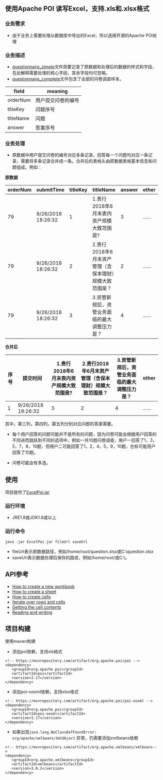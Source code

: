 ## 使用Apache POI 读写Excel，支持.xls和.xlsx格式

### 业务需求
- 由于业务上需要处理从数据库中导出的Excel，所以选择开源的Apache POI处理

### 业务描述

- [questionnaire_simple](https://github.com/ahutsunshine/ExcelPoi/blob/master/src/main/resources/questionnaire_simple.xlsx)文件简要记录了原数据和处理后的数据的样式和字段，在此解释需要处理的核心字段，其余字段均可忽略。
- [questionnaire_complete](https://github.com/ahutsunshine/ExcelPoi/blob/master/src/main/resources/questionnaire_complete.xlsx)文件包含了全部的问卷调查样本。

| field          | meaning            |
| ------------ | ---------------- |
| orderNum |   用户提交问卷的编号 |
| titleKey |   问题序号 |
| titleName|   问题 |
| answer |   答案序号 |

### 业务处理
- 原数据中用户提交问卷的编号对应多条记录，回答每一个问题均对应一条记录，需要将多条记录合并成一条。合并后的表格头由原数据表格基本信息和问题组成。例如：

**原数据**

| orderNum | submitTime | titleKey | titleName | answer | other |
| -------- | ------ | ------ | ------ |------ |------ |
| 79 | 9/26/2018 18:26:32 | 1 | 1.贵行2018年6月末表内资产规模大致范围是? | 3 | …… |
| 79 | 9/26/2018 18:26:32 | 2 |2.贵行2018年6月末资产管理（含保本理财）规模大致范围是？| 2 | ……|
| 79 | 9/26/2018 18:26:32 | 3 |3.资管新规后，资管业务面临的最大调整压力是？| 4 | ……|

**合并后**

| 序号 | 提交时间 | 1.贵行2018年6月末表内资产规模大致范围是?  | 2.贵行2018年6月末资产管理（含保本理财）规模大致范围是？ | 3.资管新规后，资管业务面临的最大调整压力是？ | other |
| -------- | -------- | ------ | ------ |------ |------ |
| 1 | 9/26/2018 18:26:32 | 3 | 2| 4 | …… |

其中，第三列，第四列，第五列分别对应问题的答案需要。

- 每个用户回答的问题可能并不是所有的问题，因为问卷可能会根据用户回答的不同进而跳跃到不同的选项中，例如一共10题问卷调查，用户一回答了1，3，5，7，8，10题，但用户二可能回答了1，2，4，5，9，10题，也有可能用户回答了10题。

- 问卷可能会有多选。

## 使用
项目提供了[ExcelPoi.jar](https://github.com/ahutsunshine/ExcelPoi/blob/master/src/main/resources/ExcelPoi.jar)

### 运行环境
- JRE1.8或JDK1.8或以上

### 运行命令
```java -jar ExcelPoi.jar fileUrl saveUrl ```
- fileUrl表示原数据路径，例如/home/root/question.xlsx或C:\question.xlsx
- saveUrl表示数据处理后保存的路径，例如/home/root/或C:\。

## API参考
- [How to create a new workbook](http://poi.apache.org/components/spreadsheet/quick-guide.html#NewWorkbook)
- [How to create a sheet](http://poi.apache.org/components/spreadsheet/quick-guide.html#NewSheet)
- [How to create cells](http://poi.apache.org/components/spreadsheet/quick-guide.html#CreateCells)
- [Iterate over rows and cells](http://poi.apache.org/components/spreadsheet/quick-guide.html#Iterator)
- [Getting the cell contents](http://poi.apache.org/components/spreadsheet/quick-guide.html#CellContents)
- [Reading and writing](http://poi.apache.org/components/spreadsheet/quick-guide.html#ReadWriteWorkbook)

## 项目构建
使用maven构建
- 添加poi依赖，支持xls格式
```
<!-- https://mvnrepository.com/artifact/org.apache.poi/poi -->
<dependency>
   <groupId>org.apache.poi</groupId>
   <artifactId>poi</artifactId>
   <version>3.17</version>
</dependency>
```

- 添加poi-ooxml依赖，支持xlsx格式
```
<!-- https://mvnrepository.com/artifact/org.apache.poi/poi-ooxml -->
<dependency>
   <groupId>org.apache.poi</groupId>
   <artifactId>poi-ooxml</artifactId>
   <version>3.17</version>
</dependency>
```

- 如果出现```java.lang.NoClassDefFoundError: org/apache/xmlbeans/XmlObject``` 异常，仍需要添加xmlbeans依赖
```
<!-- https://mvnrepository.com/artifact/org.apache.xmlbeans/xmlbeans-->
<dependency>
   <groupId>org.apache.xmlbeans</groupId>
   <artifactId>xmlbeans</artifactId>
   <version>3.0.2</version>
</dependency>
```
